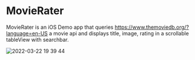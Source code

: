 # MovieRater
MovieRater is an iOS Demo app that queries https://www.themoviedb.org/?language=en-US a movie api and displays title, image, rating in a scrollable tableView with searchbar. 

![2022-03-22 19 39 44](https://user-images.githubusercontent.com/6366030/159613301-dbce6e1c-e73f-4136-a7a2-5be9c7edb304.gif)
